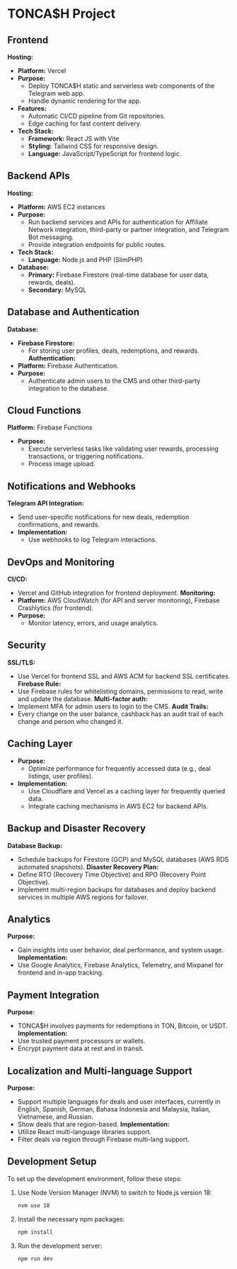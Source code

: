 # TONCA$H Project

## Frontend
**Hosting:**
- **Platform:** Vercel
- **Purpose:**
  - Deploy TONCA$H static and serverless web components of the Telegram web app.
  - Handle dynamic rendering for the app.
- **Features:**
  - Automatic CI/CD pipeline from Git repositories.
  - Edge caching for fast content delivery.
- **Tech Stack:**
  - **Framework:** React JS with Vite
  - **Styling:** Tailwind CSS for responsive design.
  - **Language:** JavaScript/TypeScript for frontend logic.

## Backend APIs
**Hosting:**
- **Platform:** AWS EC2 instances
- **Purpose:**
  - Run backend services and APIs for authentication for Affiliate Network integration, third-party or partner integration, and Telegram Bot messaging.
  - Provide integration endpoints for public routes.
- **Tech Stack:**
  - **Language:** Node.js and PHP (SlimPHP)
- **Database:**
  - **Primary:** Firebase Firestore (real-time database for user data, rewards, deals).
  - **Secondary:** MySQL

## Database and Authentication
**Database:**
- **Firebase Firestore:**
  - For storing user profiles, deals, redemptions, and rewards.
**Authentication:**
- **Platform:** Firebase Authentication.
- **Purpose:**
  - Authenticate admin users to the CMS and other third-party integration to the database.

## Cloud Functions
**Platform:** Firebase Functions
- **Purpose:**
  - Execute serverless tasks like validating user rewards, processing transactions, or triggering notifications.
  - Process image upload.

## Notifications and Webhooks
**Telegram API Integration:**
- Send user-specific notifications for new deals, redemption confirmations, and rewards.
- **Implementation:**
  - Use webhooks to log Telegram interactions.

## DevOps and Monitoring
**CI/CD:**
- Vercel and GitHub integration for frontend deployment.
**Monitoring:**
- **Platform:** AWS CloudWatch (for API and server monitoring), Firebase Crashlytics (for frontend).
- **Purpose:**
  - Monitor latency, errors, and usage analytics.

## Security
**SSL/TLS:**
- Use Vercel for frontend SSL and AWS ACM for backend SSL certificates.
**Firebase Rule:**
- Use Firebase rules for whitelisting domains, permissions to read, write and update the database.
**Multi-factor auth:**
- Implement MFA for admin users to login to the CMS.
**Audit Trails:**
- Every change on the user balance, cashback has an audit trail of each change and person who changed it.

## Caching Layer
- **Purpose:**
  - Optimize performance for frequently accessed data (e.g., deal listings, user profiles).
- **Implementation:**
  - Use Cloudflare and Vercel as a caching layer for frequently queried data.
  - Integrate caching mechanisms in AWS EC2 for backend APIs.

## Backup and Disaster Recovery
**Database Backup:**
- Schedule backups for Firestore (GCP) and MySQL databases (AWS RDS automated snapshots).
**Disaster Recovery Plan:**
- Define RTO (Recovery Time Objective) and RPO (Recovery Point Objective).
- Implement multi-region backups for databases and deploy backend services in multiple AWS regions for failover.

## Analytics
**Purpose:**
- Gain insights into user behavior, deal performance, and system usage.
**Implementation:**
- Use Google Analytics, Firebase Analytics, Telemetry, and Mixpanel for frontend and in-app tracking.

## Payment Integration
**Purpose:**
- TONCA$H involves payments for redemptions in TON, Bitcoin, or USDT.
**Implementation:**
- Use trusted payment processors or wallets.
- Encrypt payment data at rest and in transit.

## Localization and Multi-language Support
**Purpose:**
- Support multiple languages for deals and user interfaces, currently in English, Spanish, German, Bahasa Indonesia and Malaysia, Italian, Vietnamese, and Russian.
- Show deals that are region-based.
**Implementation:**
- Utilize React multi-language libraries support.
- Filter deals via region through Firebase multi-lang support.

## Development Setup
To set up the development environment, follow these steps:

1. Use Node Version Manager (NVM) to switch to Node.js version 18:
   ```bash
   nvm use 18
   ```

2. Install the necessary npm packages:
   ```bash
   npm install
   ```

3. Run the development server:
   ```bash
   npm run dev
   ```
